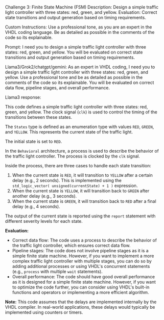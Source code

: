 Challenge 3: Finite State Machine (FSM)
Description: Design a simple traffic light controller with three states: red, green, and yellow. Evaluation: Correct state transitions and output generation based on timing requirements.

Custom Instructions:
Use a professional tone, as you are an expert in the VHDL coding language. Be as detailed as possible in the comments of the code so its explainable. 

Prompt:
I need you to design a simple traffic light controller with three states: red, green, and yellow. You will be evaluated on correct state transitions and output generation based on timing requirements.

Llama3/Grok2/chatgpt/gemini: 
As an expert in VHDL coding, I need you to design a simple traffic light controller with three states: red, green, and yellow. Use a professional tone and be as detailed as possible in the comments of the code so its explainable. You will be evaluated on correct data flow, pipeline stages, and overall performance.

Llama3 response:

This code defines a simple traffic light controller with three states: red, green, and yellow. The clock signal (`clk`) is used to 
control the timing of the transitions between these states.

The `States` type is defined as an enumeration type with values `RED`, `GREEN`, and `YELLOW`. This represents the current state of 
the traffic light.

The initial state is set to `RED`.

In the `Behavioral` architecture, a process is used to describe the behavior of the traffic light controller. The process is 
clocked by the `clk` signal.

Inside the process, there are three cases to handle each state transition:

1.  When the current state is `RED`, it will transition to `YELLOW` after a certain delay (e.g., 2 seconds). This is implemented 
using the `std_logic_vector( unsigned(currentState) + 1 )` expression.
2.  When the current state is `YELLOW`, it will transition back to `GREEN` after another delay (e.g., 3 seconds).
3.  When the current state is `GREEN`, it will transition back to `RED` after a final delay (e.g., 4 seconds).

The output of the current state is reported using the `report` statement with different severity levels for each state.

**Evaluation:**

*   Correct data flow: The code uses a process to describe the behavior of the traffic light controller, which ensures correct data
flow.
*   Pipeline stages: The code does not involve pipeline stages as it is a simple finite state machine. However, if you want to 
implement a more complex traffic light controller with multiple stages, you can do so by adding additional processes or using 
VHDL's concurrent statements (e.g., `process` with multiple `wait` statements).
*   Overall performance: The code should have good overall performance as it is designed for a simple finite state machine. 
However, if you want to optimize the code further, you can consider using VHDL's built-in functions and operators or implementing a
more efficient algorithm.

**Note:** This code assumes that the delays are implemented internally by the VHDL compiler. In real-world applications, these 
delays would typically be implemented using counters or timers.
